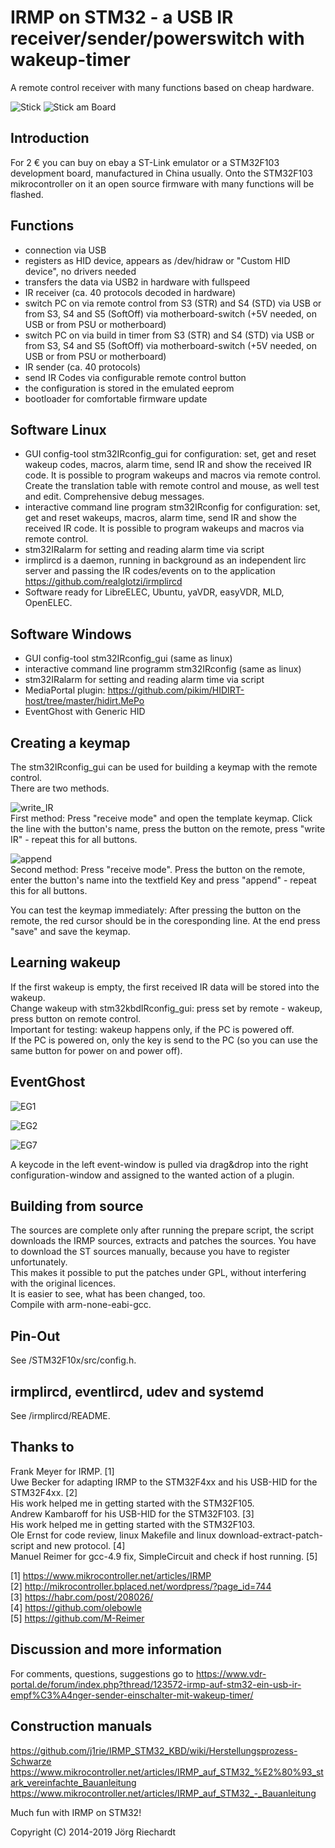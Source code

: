 # IRMP on STM32 - a USB IR receiver/sender/powerswitch with wakeup-timer

A remote control receiver with many functions based on cheap hardware.

![Stick](https://raw.githubusercontent.com/wiki/j1rie/IRMP_STM32_KBD/images/Stick.jpg)
![Stick am Board](https://raw.githubusercontent.com/wiki/j1rie/IRMP_STM32_KBD/images/Stick_am_Board.jpg)
 
## Introduction
For 2 € you can buy on ebay a ST-Link emulator or a STM32F103 development board, manufactured in China usually. Onto the STM32F103 mikrocontroller on it an open source firmware with many functions will be flashed.

## Functions
* connection via USB 
* registers as HID device, appears as /dev/hidraw or "Custom HID device", no drivers needed
* transfers the data via USB2 in hardware with fullspeed 
* IR receiver (ca. 40 protocols decoded in hardware) 
* switch PC on via remote control from S3 (STR) and S4 (STD) via USB or from S3, S4 and S5 (SoftOff) via motherboard-switch (+5V needed, on USB or from PSU or motherboard) 
* switch PC on via build in timer from S3 (STR) and S4 (STD) via USB or from S3, S4 and S5 (SoftOff) via motherboard-switch (+5V needed, on USB or from PSU or motherboard) 
* IR sender (ca. 40 protocols) 
* send IR Codes via configurable remote control button 
* the configuration is stored in the emulated eeprom
* bootloader for comfortable firmware update

## Software Linux
* GUI config-tool stm32IRconfig_gui for configuration: set, get and reset wakeup codes, macros, alarm time, send IR and show the received IR code. It is possible to program wakeups and macros via remote control. Create the translation table with remote control and mouse, as well test and edit. Comprehensive debug messages.
* interactive command line program stm32IRconfig for configuration: set, get and reset wakeups, macros, alarm time, send IR and show the received IR code. It is possible to program wakeups and macros via remote control.
* stm32IRalarm for setting and reading alarm time via script 
* irmplircd is a daemon, running in background as an independent lirc server and passing the IR codes/events on to the application https://github.com/realglotzi/irmplircd
* Software ready for LibreELEC, Ubuntu, yaVDR, easyVDR, MLD, OpenELEC.

## Software Windows
* GUI config-tool stm32IRconfig_gui (same as linux)
* interactive command line programm stm32IRconfig (same as linux)
* stm32IRalarm for setting and reading alarm time via script
* MediaPortal plugin: https://github.com/pikim/HIDIRT-host/tree/master/hidirt.MePo
* EventGhost with Generic HID

## Creating a keymap
The stm32IRconfig_gui can be used for building a keymap with the remote control.  
There are two methods.

![write_IR](https://raw.githubusercontent.com/wiki/j1rie/IRMP_STM32_KBD/images/write_IR.jpg)   
First method: Press "receive mode" and open the template keymap.
Click the line with the button's name, press the button on the remote, press "write IR" - repeat this for all buttons. 

![append](https://raw.githubusercontent.com/wiki/j1rie/IRMP_STM32_KBD/images/append.jpg)   
Second method: Press "receive mode".
Press the button on the remote, enter the button's name into the textfield Key and press "append" - repeat this for all buttons.

You can test the keymap immediately: After pressing the button on the remote, the red cursor should be in the coresponding line.
At the end press "save" and save the keymap.

## Learning wakeup
If the first wakeup is empty, the first received IR data will be stored into the wakeup.  
Change wakeup with stm32kbdIRconfig_gui: press set by remote - wakeup, press button on remote control.  
Important for testing: wakeup happens only, if the PC is powered off.  
If the PC is powered on, only the key is send to the PC (so you can use the same button for power on and power off).  

## EventGhost
![EG1](https://raw.githubusercontent.com/wiki/j1rie/IRMP_STM32_KBD/images/EG1.jpg)   

![EG2](https://raw.githubusercontent.com/wiki/j1rie/IRMP_STM32_KBD/images/EG2.jpg)   

![EG7](https://raw.githubusercontent.com/wiki/j1rie/IRMP_STM32_KBD/images/EG7.jpg)   

A keycode in the left event-window is pulled via drag&drop into the right configuration-window and assigned to the wanted action of a plugin. 

## Building from source
The sources are complete only after running the prepare script, the script downloads the IRMP sources, extracts and patches the sources. You have to download the ST sources manually, because you have to register unfortunately.  
This makes it possible to put the patches under GPL, without interfering with the original licences.  
It is easier to see, what has been changed, too.  
Compile with arm-none-eabi-gcc.  

## Pin-Out
See /STM32F10x/src/config.h.

## irmplircd, eventlircd, udev and systemd
See /irmplircd/README.

## Thanks to
Frank Meyer for IRMP. [1]  
Uwe Becker for adapting IRMP to the STM32F4xx and his USB-HID for the STM32F4xx. [2]  
His work helped me in getting started with the STM32F105.  
Andrew Kambaroff for his USB-HID for the STM32F103. [3]  
His work helped me in getting started with the STM32F103.  
Ole Ernst for code review, linux Makefile and linux download-extract-patch-script and new protocol. [4]  
Manuel Reimer for gcc-4.9 fix, SimpleCircuit and check if host running. [5]  

[1] https://www.mikrocontroller.net/articles/IRMP  
[2] http://mikrocontroller.bplaced.net/wordpress/?page_id=744  
[3] https://habr.com/post/208026/  
[4] https://github.com/olebowle  
[5] https://github.com/M-Reimer  

## Discussion and more information
For comments, questions, suggestions go to https://www.vdr-portal.de/forum/index.php?thread/123572-irmp-auf-stm32-ein-usb-ir-empf%C3%A4nger-sender-einschalter-mit-wakeup-timer/

## Construction manuals
https://github.com/j1rie/IRMP_STM32_KBD/wiki/Herstellungsprozess-Schwarze  
https://www.mikrocontroller.net/articles/IRMP_auf_STM32_%E2%80%93_stark_vereinfachte_Bauanleitung  
https://www.mikrocontroller.net/articles/IRMP_auf_STM32_-_Bauanleitung  

Much fun with IRMP on STM32!

Copyright (C) 2014-2019 Jörg Riechardt

